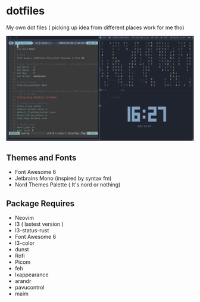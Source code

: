 # dotfiles
My own dot files ( picking up idea from different places work for me tho) 

![Themes](screenshot.png)

## Themes and Fonts

+ Font Awesome 6
+ Jetbrains Mono (inspired by syntax fm)
+ Nord Themes Palette ( It's nord or nothing)

## Package Requires

+ Neovim
+ I3 ( lastest version )
+ I3-status-rust
+ Font Awesome 6
+ I3-color
+ dunst
+ Rofi
+ Picom
+ feh
+ lxappearance
+ arandr
+ pavucontrol
+ maim
